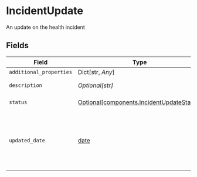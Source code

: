 # IncidentUpdate

An update on the health incident


## Fields

| Field                                                                                                                             | Type                                                                                                                              | Required                                                                                                                          | Description                                                                                                                       |
| --------------------------------------------------------------------------------------------------------------------------------- | --------------------------------------------------------------------------------------------------------------------------------- | --------------------------------------------------------------------------------------------------------------------------------- | --------------------------------------------------------------------------------------------------------------------------------- |
| `additional_properties`                                                                                                           | Dict[str, *Any*]                                                                                                                  | :heavy_minus_sign:                                                                                                                | N/A                                                                                                                               |
| `description`                                                                                                                     | *Optional[str]*                                                                                                                   | :heavy_minus_sign:                                                                                                                | The content of the update.                                                                                                        |
| `status`                                                                                                                          | [Optional[components.IncidentUpdateStatus]](../../models/components/incidentupdatestatus.md)                                      | :heavy_minus_sign:                                                                                                                | The status of the incident.                                                                                                       |
| `updated_date`                                                                                                                    | [date](https://docs.python.org/3/library/datetime.html#date-objects)                                                              | :heavy_minus_sign:                                                                                                                | The date when the update was published, in [ISO 8601](https://wikipedia.org/wiki/ISO_8601) format, e.g. `"2020-10-30T15:26:48Z"`. |